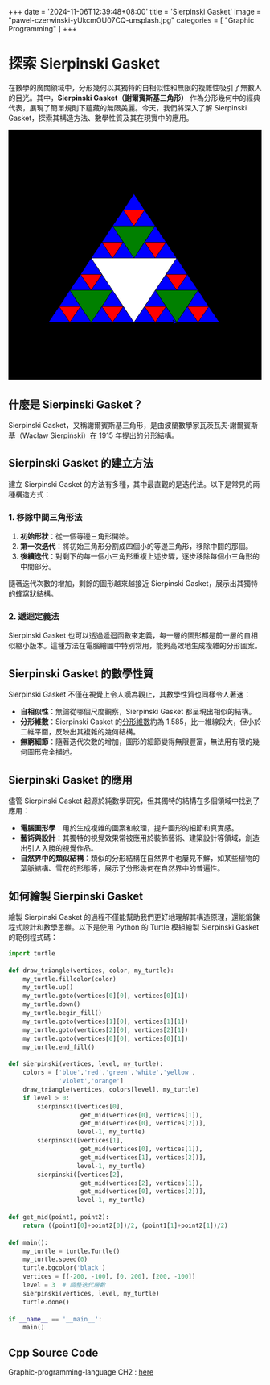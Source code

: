 +++
date = '2024-11-06T12:39:48+08:00'
title = 'Sierpinski Gasket'
image = "pawel-czerwinski-yUkcmOU07CQ-unsplash.jpg"
categories = [
    "Graphic Programming"
]
+++

# 探索 Sierpinski Gasket

在數學的廣闊領域中，分形幾何以其獨特的自相似性和無限的複雜性吸引了無數人的目光。其中，**Sierpinski Gasket（謝爾賓斯基三角形）** 作為分形幾何中的經典代表，展現了簡單規則下蘊藏的無限美麗。今天，我們將深入了解 Sierpinski Gasket，探索其構造方法、數學性質及其在現實中的應用。

![Sierpinski Gasket Triangle](Sierpinski_Gasket.png)

## 什麼是 Sierpinski Gasket？

Sierpinski Gasket，又稱謝爾賓斯基三角形，是由波蘭數學家瓦茨瓦夫·謝爾賓斯基（Wacław Sierpiński）在 1915 年提出的分形結構。

## Sierpinski Gasket 的建立方法

建立 Sierpinski Gasket 的方法有多種，其中最直觀的是迭代法。以下是常見的兩種構造方式：

### 1. 移除中間三角形法

1. **初始形狀**：從一個等邊三角形開始。
2. **第一次迭代**：將初始三角形分割成四個小的等邊三角形，移除中間的那個。
3. **後續迭代**：對剩下的每一個小三角形重複上述步驟，逐步移除每個小三角形的中間部分。

隨著迭代次數的增加，剩餘的圖形越來越接近 Sierpinski Gasket，展示出其獨特的蜂窩狀結構。

### 2. 遞迴定義法

Sierpinski Gasket 也可以透過遞迴函數來定義，每一層的圖形都是前一層的自相似縮小版本。這種方法在電腦繪圖中特別常用，能夠高效地生成複雜的分形圖案。

## Sierpinski Gasket 的數學性質

Sierpinski Gasket 不僅在視覺上令人嘆為觀止，其數學性質也同樣令人著迷：

- **自相似性**：無論從哪個尺度觀察，Sierpinski Gasket 都呈現出相似的結構。
- **分形維數**：Sierpinski Gasket 的[分形維數](https://en.wikipedia.org/wiki/Fractal_dimension)約為 1.585，比一維線段大，但小於二維平面，反映出其複雜的幾何結構。
- **無窮細節**：隨著迭代次數的增加，圖形的細節變得無限豐富，無法用有限的幾何圖形完全描述。

## Sierpinski Gasket 的應用

儘管 Sierpinski Gasket 起源於純數學研究，但其獨特的結構在多個領域中找到了應用：

- **電腦圖形學**：用於生成複雜的圖案和紋理，提升圖形的細節和真實感。
- **藝術與設計**：其獨特的視覺效果常被應用於裝飾藝術、建築設計等領域，創造出引人入勝的視覺作品。
- **自然界中的類似結構**：類似的分形結構在自然界中也屢見不鮮，如某些植物的葉脈結構、雪花的形態等，展示了分形幾何在自然界中的普遍性。

## 如何繪製 Sierpinski Gasket

繪製 Sierpinski Gasket 的過程不僅能幫助我們更好地理解其構造原理，還能鍛鍊程式設計和數學思維。以下是使用 Python 的 Turtle 模組繪製 Sierpinski Gasket 的範例程式碼：

```python
import turtle

def draw_triangle(vertices, color, my_turtle):
    my_turtle.fillcolor(color)
    my_turtle.up()
    my_turtle.goto(vertices[0][0], vertices[0][1])
    my_turtle.down()
    my_turtle.begin_fill()
    my_turtle.goto(vertices[1][0], vertices[1][1])
    my_turtle.goto(vertices[2][0], vertices[2][1])
    my_turtle.goto(vertices[0][0], vertices[0][1])
    my_turtle.end_fill()

def sierpinski(vertices, level, my_turtle):
    colors = ['blue','red','green','white','yellow',
              'violet','orange']
    draw_triangle(vertices, colors[level], my_turtle)
    if level > 0:
        sierpinski([vertices[0],
                    get_mid(vertices[0], vertices[1]),
                    get_mid(vertices[0], vertices[2])],
                   level-1, my_turtle)
        sierpinski([vertices[1],
                    get_mid(vertices[0], vertices[1]),
                    get_mid(vertices[1], vertices[2])],
                   level-1, my_turtle)
        sierpinski([vertices[2],
                    get_mid(vertices[2], vertices[1]),
                    get_mid(vertices[0], vertices[2])],
                   level-1, my_turtle)

def get_mid(point1, point2):
    return ((point1[0]+point2[0])/2, (point1[1]+point2[1])/2)

def main():
    my_turtle = turtle.Turtle()
    my_turtle.speed(0)
    turtle.bgcolor('black')
    vertices = [[-200, -100], [0, 200], [200, -100]]
    level = 3  # 調整迭代層數
    sierpinski(vertices, level, my_turtle)
    turtle.done()

if __name__ == '__main__':
    main()
```

## Cpp Source Code

Graphic-programming-language CH2 : [here](https://github.com/davidchen0970/Graphic-programming-language/blob/main/CH2/CH2_1%20Sierpinski%20Gasket.md)
